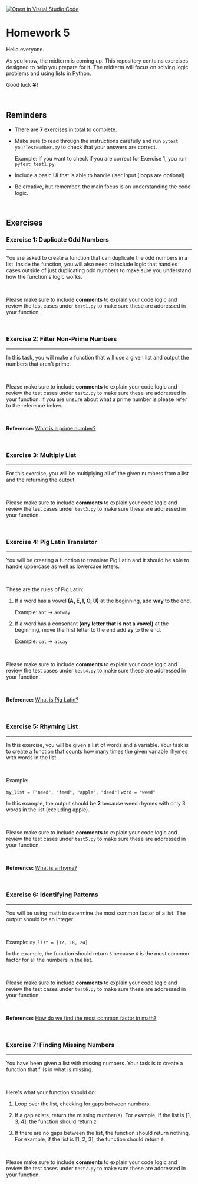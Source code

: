 [![Open in Visual Studio Code](https://classroom.github.com/assets/open-in-vscode-718a45dd9cf7e7f842a935f5ebbe5719a5e09af4491e668f4dbf3b35d5cca122.svg)](https://classroom.github.com/online_ide?assignment_repo_id=14052623&assignment_repo_type=AssignmentRepo)
# Homework 5

Hello everyone.

As you know, the midterm is coming up. This repository contains exercises designed to help you prepare for it. The midterm will focus on solving logic problems and using lists in Python. 

Good luck 🍀!

<br>

## Reminders

- There are **7** exercises in total to complete.

- Make sure to read through the instructions carefully and run 
  `pytest yourTestNumber.py` to check that your answers are correct.

  Example: If you want to check if you are correct for Exercise 1, you run `pytest test1.py`

- Include a basic UI that is able to handle user input
  (loops are optional)

- Be creative, but remember, the main focus is on understanding the code logic. 

<br>

## Exercises

### Exercise 1: Duplicate Odd Numbers
---

You are asked to create a function that can duplicate the odd numbers in a list. Inside the function, you will also need to include logic that handles cases outside of just duplicating odd numbers to make sure you understand how the function's logic works. 

<br>

Please make sure to include **comments** to explain your code logic and review the test cases under `test1.py` to make sure these are addressed in your function.

<br>

### Exercise 2: Filter Non-Prime Numbers
---

In this task, you will make a function that will use a given list and output the numbers that aren't prime. 

<br>

Please make sure to include **comments** to explain your code logic and review the test cases under `test2.py` to make sure these are addressed in your function. If you are unsure about what a prime number is please refer to the reference below.

<br>

**Reference:** [What is a prime number?](https://www.splashlearn.com/math-vocabulary/algebra/prime-number)

<br>

### Exercise 3: Multiply List
---

For this exercise, you will be multiplying all of the given numbers from a list and the returning the output. 

<br>

Please make sure to include **comments** to explain your code logic and review the test cases under `test3.py` to make sure these are addressed in your function.

<br>

### Exercise 4: Pig Latin Translator
---

You will be creating a function to translate Pig Latin and it should be able to handle uppercase as well as lowercase letters.

<br>

These are the rules of Pig Latin:

1) If a word has a vowel **(A, E, I, O, U)** at the beginning, add **way** to the end.
   
   Example: `ant` -> `antway`

2) If a word has a consonant **(any letter that is not a vowel)** at the beginning, move the first letter to the end add **ay** to the end.
   
   Example: `cat` -> `atcay`

<br>

Please make sure to include **comments** to explain your code logic and review the test cases under `test4.py` to make sure these are addressed in your function.

<br>

**Reference:** [What is Pig Latin?](https://www.geeksforgeeks.org/encoding-word-pig-latin/)

<br>

### Exercise 5: Rhyming List
---

In this exercise, you will be given a list of words and a variable. Your task is to create a function that counts how many times the given variable rhymes with words in the list.

<br>

Example:

`my_list = ["need", "feed", "apple", "deed"]`
`word = "weed"`

In this example, the output should be **2** because weed rhymes with only 3 words in the list (excluding apple).

<br>

Please make sure to include **comments** to explain your code logic and review the test cases under `test5.py` to make sure these are addressed in your function.

<br>

**Reference:** [What is a rhyme?](https://www.grammarly.com/blog/rhyming-words/)

<br>

### Exercise 6: Identifying Patterns
---

You will be using math to determine the most common factor of a list. The output should be an integer.

<br>

Example: `my_list = [12, 18, 24]`

In the example, the function should return `6` because `6` is the most common factor for all the numbers in the list.


<br>

Please make sure to include **comments** to explain your code logic and review the test cases under `test6.py` to make sure these are addressed in your function.

<br>

**Reference:** [How do we find the most common factor in math?](https://www.splashlearn.com/math-vocabulary/fractions/common-factor)

<br>

### Exercise 7: Finding Missing Numbers
---

You have been given a list with missing numbers. Your task is to create a function that fills in what is missing.

<br>

Here's what your function should do:

1) Loop over the list, checking for gaps between numbers.

2) If a gap exists, return the missing number(s).
   For example, if the list is [1, 3, 4], the function should return `2`.

3) If there are no gaps between the list, the function should return nothing.
   For example, if the list is [1, 2, 3], the function should return `0`.

<br>

Please make sure to include **comments** to explain your code logic and review the test cases under `test7.py` to make sure these are addressed in your function.
